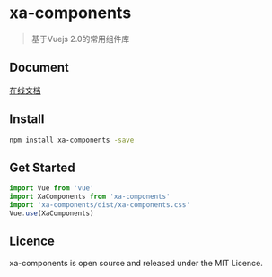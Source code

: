 # xa-components

> 基于Vuejs 2.0的常用组件库

## Document

[在线文档](https://xairFE.github.io/xa-components)

## Install

```bash
npm install xa-components -save
```

## Get Started

```javascript
import Vue from 'vue'
import XaComponents from 'xa-components'
import 'xa-components/dist/xa-components.css'
Vue.use(XaComponents)
```

## Licence

xa-components is open source and released under the MIT Licence.